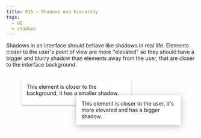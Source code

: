 ```yaml
---
title: 015 — Shadows and hierarchy
tags:
  - UI
  - shadows
---
```


Shadows in an interface should behave like shadows in real life. Elements closer
to the user's point of view are more "elevated" so they should have a bigger and
blurry shadow than elements away from the user, that are closer to the interface
background.

<!--more -->

<figure style="display:grid;">
  <p style="padding:1em;background:white;grid-area:1/1/3/3;box-shadow:0 2px 4px #0004">
    This element is closer to the background, it has a smaller shadow.
  </p>
  <p style="padding:1em;background:white;grid-area:2/2/4/4;box-shadow:0 4px 16px #0004">
    This element is closer to the user, it's more elevated and has a bigger shadow.
  </p>
</figure>
